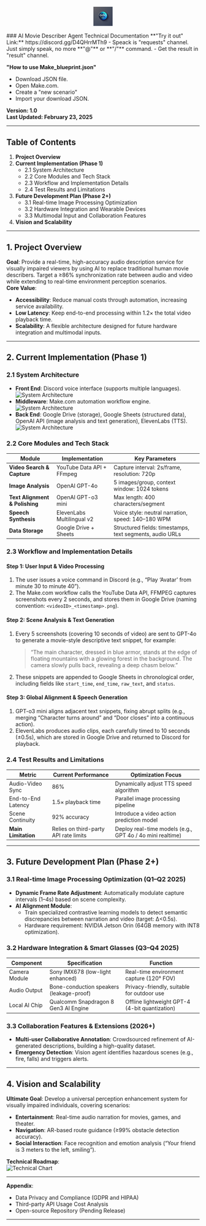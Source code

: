 <p align="center">
  <img src="./images/logo.webp" alt="AI Movie Describer Agent Logo" width="10%">
</p>
### AI Movie Describer Agent Technical Documentation
**"Try it out" Link:** https://discord.gg/D4QHrrMTh9
- Speack is "requests" channel. Just simply speak, no more **"@"** or **"/"** command.
- Get the result in "result" channel.

**"How to use Make_blueprint.json"**
- Download JSON file.
- Open Make.com.
- Create a "new scenario"
- Import your download JSON.
  
**Version: 1.0**  
**Last Updated: February 23, 2025**

---

## Table of Contents

1. **Project Overview**
2. **Current Implementation (Phase 1)**
   - 2.1 System Architecture
   - 2.2 Core Modules and Tech Stack
   - 2.3 Workflow and Implementation Details
   - 2.4 Test Results and Limitations
3. **Future Development Plan (Phase 2+)**
   - 3.1 Real-time Image Processing Optimization
   - 3.2 Hardware Integration and Wearable Devices
   - 3.3 Multimodal Input and Collaboration Features
4. **Vision and Scalability**

---

## 1. Project Overview

**Goal**: Provide a real-time, high-accuracy audio description service for visually impaired viewers by using AI to replace traditional human movie describers. Target a ≥86% synchronization rate between audio and video while extending to real-time environment perception scenarios.  
**Core Value**:

- **Accessibility**: Reduce manual costs through automation, increasing service availability.
- **Low Latency**: Keep end-to-end processing within 1.2× the total video playback time.
- **Scalability**: A flexible architecture designed for future hardware integration and multimodal inputs.

---

## 2. Current Implementation (Phase 1)

### 2.1 System Architecture


- **Front End**: Discord voice interface (supports multiple languages).
  ![System Architecture](./images/video_search.png)
- **Middleware**: Make.com automation workflow engine.
  ![System Architecture](./images/video_preprocessing.png)
- **Back End**: Google Drive (storage), Google Sheets (structured data), OpenAI API (image analysis and text generation), ElevenLabs (TTS).
  ![System Architecture](./images/audio_generation.png)

### 2.2 Core Modules and Tech Stack

| **Module**                     | **Implementation**         | **Key Parameters**                                       |
| ------------------------------ | -------------------------- | -------------------------------------------------------- |
| **Video Search & Capture**     | YouTube Data API + FFmpeg  | Capture interval: 2s/frame, resolution: 720p             |
| **Image Analysis**             | OpenAI GPT-4o              | 5 images/group, context window: 1024 tokens              |
| **Text Alignment & Polishing** | OpenAI GPT-o3 mini         | Max length: 400 characters/segment                       |
| **Speech Synthesis**           | ElevenLabs Multilingual v2 | Voice style: neutral narration, speed: 140–180 WPM       |
| **Data Storage**               | Google Drive + Sheets      | Structured fields: timestamps, text segments, audio URLs |

### 2.3 Workflow and Implementation Details

#### Step 1: User Input & Video Processing

1. The user issues a voice command in Discord (e.g., “Play ‘Avatar’ from minute 30 to minute 40”).
2. The Make.com workflow calls the YouTube Data API, FFMPEG captures screenshots every 2 seconds, and stores them in Google Drive (naming convention: `<videoID>_<timestamp>.png`).

#### Step 2: Scene Analysis & Text Generation

1. Every 5 screenshots (covering 10 seconds of video) are sent to GPT-4o to generate a movie-style descriptive text snippet, for example:
   > “The main character, dressed in blue armor, stands at the edge of floating mountains with a glowing forest in the background. The camera slowly pulls back, revealing a deep chasm below.”
2. These snippets are appended to Google Sheets in chronological order, including fields like `start_time`, `end_time`, `raw_text`, and `status`.

#### Step 3: Global Alignment & Speech Generation

1. GPT-o3 mini aligns adjacent text snippets, fixing abrupt splits (e.g., merging “Character turns around” and “Door closes” into a continuous action).
2. ElevenLabs produces audio clips, each carefully timed to 10 seconds (±0.5s), which are stored in Google Drive and returned to Discord for playback.

### 2.4 Test Results and Limitations

| **Metric**          | **Current Performance**               | **Optimization Focus**                                    |
| ------------------- | ------------------------------------- | --------------------------------------------------------- |
| Audio-Video Sync    | 86%                                   | Dynamically adjust TTS speed algorithm                    |
| End-to-End Latency  | 1.5× playback time                    | Parallel image processing pipeline                        |
| Scene Continuity    | 92% accuracy                          | Introduce a video action prediction model                 |
| **Main Limitation** | Relies on third-party API rate limits | Deploy real-time models (e.g., GPT 4o / 4o mini realtime) |

---

## 3. Future Development Plan (Phase 2+)

### 3.1 Real-time Image Processing Optimization (Q1–Q2 2025)

- **Dynamic Frame Rate Adjustment**: Automatically modulate capture intervals (1–4s) based on scene complexity.
- **AI Alignment Module**:
  - Train specialized contrastive learning models to detect semantic discrepancies between narration and video (target: Δ<0.5s).
  - Hardware requirement: NVIDIA Jetson Orin (64GB memory with INT8 optimization).

### 3.2 Hardware Integration & Smart Glasses (Q3–Q4 2025)

| **Component** | **Specification**                        | **Function**                                   |
| ------------- | ---------------------------------------- | ---------------------------------------------- |
| Camera Module | Sony IMX678 (low-light enhanced)         | Real-time environment capture (120° FOV)       |
| Audio Output  | Bone-conduction speakers (leakage-proof) | Privacy-friendly, suitable for outdoor use     |
| Local AI Chip | Qualcomm Snapdragon 8 Gen3 AI Engine     | Offline lightweight GPT-4 (4-bit quantization) |

### 3.3 Collaboration Features & Extensions (2026+)

- **Multi-user Collaborative Annotation**: Crowdsourced refinement of AI-generated descriptions, building a high-quality dataset.
- **Emergency Detection**: Vision agent identifies hazardous scenes (e.g., fire, falls) and triggers alerts.

---

## 4. Vision and Scalability

**Ultimate Goal**: Develop a universal perception enhancement system for visually impaired individuals, covering scenarios:

- **Entertainment**: Real-time audio narration for movies, games, and theater.
- **Navigation**: AR-based route guidance (≥99% obstacle detection accuracy).
- **Social Interaction**: Face recognition and emotion analysis (“Your friend is 3 meters to the left, smiling”).

**Technical Roadmap**:  
![Technical Chart](./images/tech_chart.png)

---

**Appendix**:

- Data Privacy and Compliance (GDPR and HIPAA)
- Third-party API Usage Cost Analysis
- Open-source Repository (Pending Release)

---

